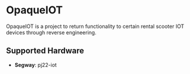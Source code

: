 # OpaqueIOT

OpaqueIOT is a project to return functionality to certain rental scooter IOT devices through reverse engineering. 

## Supported Hardware
- **Segway**: pj22-iot


